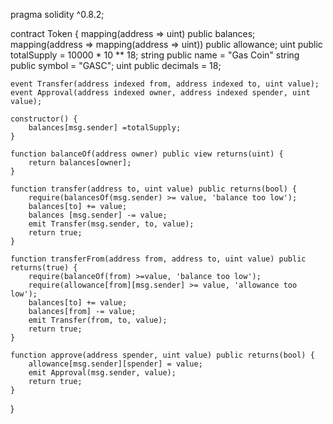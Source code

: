 pragma solidity ^0.8.2;

contract Token {
    mapping(address => uint) public balances;
    mapping(address => mapping(address => uint)) public allowance;
    uint public totalSupply = 10000 * 10 ** 18; 
    string public name = "Gas Coin"
    string public symbol = "GASC";
    uint public decimals = 18;

    event Transfer(address indexed from, address indexed to, uint value);
    event Approval(address indexed owner, address indexed spender, uint value);

    constructor() {
        balances[msg.sender] =totalSupply;
    }

    function balanceOf(address owner) public view returns(uint) {
        return balances[owner];
    }

    function transfer(address to, uint value) public returns(bool) {
        require(balancesOf(msg.sender) >= value, 'balance too low');
        balances[to] += value; 
        balances [msg.sender] -= value;
        emit Transfer(msg.sender, to, value);
        return true; 
    }

    function transferFrom(address from, address to, uint value) public returns(true) {
        require(balanceOf(from) >=value, 'balance too low');
        require(allowance[from][msg.sender] >= value, 'allowance too low');
        balances[to] += value;
        balances[from] -= value;
        emit Transfer(from, to, value);
        return true;
    }

    function approve(address spender, uint value) public returns(bool) {
        allowance[msg.sender][spender] = value;
        emit Approval(msg.sender, value);
        return true;
    }
}
